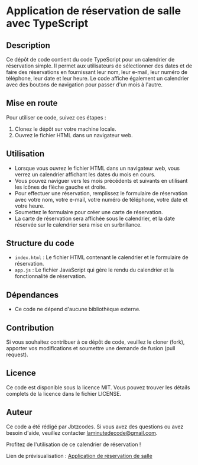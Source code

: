 # Application de réservation de salle avec TypeScript

## Description
Ce dépôt de code contient du code TypeScript pour un calendrier de réservation simple. Il permet aux utilisateurs de sélectionner des dates et de faire des réservations en fournissant leur nom, leur e-mail, leur numéro de téléphone, leur date et leur heure. Le code affiche également un calendrier avec des boutons de navigation pour passer d'un mois à l'autre.

## Mise en route
Pour utiliser ce code, suivez ces étapes :

1. Clonez le dépôt sur votre machine locale.
2. Ouvrez le fichier HTML dans un navigateur web.

## Utilisation
- Lorsque vous ouvrez le fichier HTML dans un navigateur web, vous verrez un calendrier affichant les dates du mois en cours.
- Vous pouvez naviguer vers les mois précédents et suivants en utilisant les icônes de flèche gauche et droite.
- Pour effectuer une réservation, remplissez le formulaire de réservation avec votre nom, votre e-mail, votre numéro de téléphone, votre date et votre heure.
- Soumettez le formulaire pour créer une carte de réservation.
- La carte de réservation sera affichée sous le calendrier, et la date réservée sur le calendrier sera mise en surbrillance.

## Structure du code
- `index.html` : Le fichier HTML contenant le calendrier et le formulaire de réservation.
- `app.js` : Le fichier JavaScript qui gère le rendu du calendrier et la fonctionnalité de réservation.

## Dépendances
- Ce code ne dépend d'aucune bibliothèque externe.

## Contribution
Si vous souhaitez contribuer à ce dépôt de code, veuillez le cloner (fork), apporter vos modifications et soumettre une demande de fusion (pull request).

## Licence
Ce code est disponible sous la licence MIT. Vous pouvez trouver les détails complets de la licence dans le fichier LICENSE.

## Auteur
Ce code a été rédigé par Jbtzcodes. Si vous avez des questions ou avez besoin d'aide, veuillez contacter laminutedecode@gmail.com.

Profitez de l'utilisation de ce calendrier de réservation !

Lien de prévisualisation : [Application de réservation de salle](https://laminutedecode.github.io/application-reservation-salle-typescript/)
